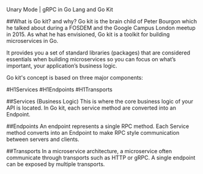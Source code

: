 Unary Mode | gRPC in Go Lang and Go Kit

##What is Go kit? and why?
Go kit is the brain child of Peter Bourgon which he talked about during a FOSDEM and the Google Campus London meetup in 2015. As what he has envisioned, Go kit is a toolkit for building microservices in Go.

It provides you a set of standard libraries (packages) that are considered essentials when building microservices so you can focus on what’s important, your application’s business logic. 

Go kit's concept is based on three major components:

#H1Services
#H1Endpoints
#H1Transports

##Services (Business Logic)
This is where the core business logic of your API is located. In Go kit, each service method are converted into an Endpoint.

##Endpoints
An endpoint represents a single RPC method. Each Service method converts into an Endpoint to make RPC style communication between servers and clients.

##Transports
In a microservice architecture, a microservice often communicate through transports such as HTTP or gRPC. A single endpoint can be exposed by multiple transports.
